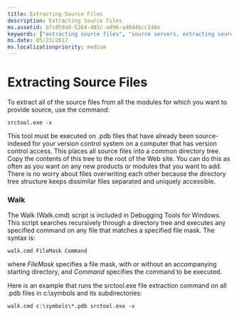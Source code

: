 ```yaml
---
title: Extracting Source Files
description: Extracting Source Files
ms.assetid: b7c859a9-5264-401c-ad96-ad044bcc140e
keywords: ["extracting source files", "source servers, extracting source files"]
ms.date: 05/23/2017
ms.localizationpriority: medium
---
```


# Extracting Source Files


To extract all of the source files from all the modules for which you want to provide source, use the command:

```console
srctool.exe -x
```

This tool must be executed on .pdb files that have already been source-indexed for your version control system on a computer that has version control access. This places all source files into a common directory tree. Copy the contents of this tree to the root of the Web site. You can do this as often as you want on any new products or modules that you want to add. There is no worry about files overwriting each other because the directory tree structure keeps dissimilar files separated and uniquely accessible.

### <span id="walk"></span><span id="WALK"></span>Walk

The Walk (Walk.cmd) script is included in Debugging Tools for Windows. This script searches recursively through a directory tree and executes any specified command on any file that matches a specified file mask. The syntax is:

```console
walk.cmd FileMask Command
```

where *FileMask* specifies a file mask, with or without an accompanying starting directory, and *Command* specifies the command to be executed.

Here is an example that runs the srctool.exe file extraction command on all .pdb files in c:\\symbols and its subdirectories:

```console
walk.cmd c:\symbols\*.pdb srctool.exe -x
```

 

 





